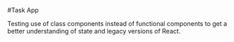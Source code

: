 #Task App

Testing use of class components instead of functional components to get a better understanding of state and legacy versions of React.
